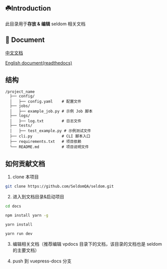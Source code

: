 ## ☘️Introduction

此目录用于**存放 & 编辑** seldom 相关文档

## 📖 Document

[中文文档](https://seldomqa.github.io/)

[English document(readthedocs)](https://seldomqa.readthedocs.io/en/latest/index.html)

## 结构

```shell
/project_name
  ├── config/
  │   ├── config.yaml    # 配置文件
  ├── jobs/
  │   ├── example_job.py # 示例 Job 脚本
  ├── logs/
  │   ├── log.txt        # 日志文件
  ├── tests/
  │   ├── test_example.py # 示例测试文件
  ├── cli.py             # CLI 脚本入口
  ├── requirements.txt   # 项目依赖
  └── README.md          # 项目说明文件
```

## 如何贡献文档

1. clone 本项目

```bash
git clone https://github.com/SeldomQA/seldom.git
```

2. 进入到文档目录&启动项目

```bash
cd docs

npm install yarn -g

yarn install

yarn run dev
```

3. 编辑相关文档（推荐编辑 vpdocs 目录下的文档，该目录的文档也是 seldom 的主要文档）

4. push 到 vuepress-docs 分支